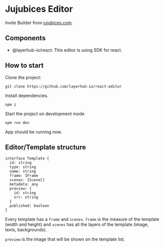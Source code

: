 # Jujubices Editor

Invite Builder from [jujubices.com](https://jujubices.com).

## Components

- @layerhub-io/react: This editor is using SDK for react.

## How to start

Clone the project:

```
git clone https://github.com/layerhub-io/react-editor
```

Install dependencies.

```
npm i
```

Start the project on development mode

```
npm run dev
```

App should be running now.

## Editor/Template structure

```
interface Template {
  id: string
  type: string
  name: string
  frame: IFrame
  scenes: IScene[]
  metadata: any
  preview: {
    id: string
    src: string
  }
  published: boolean
}
```

Every template has a `frame` and `scenes`. `frame` is the measure of the template (width and height) and `scenes` has all the layers of the template (image, texts, backgrounds).

`preview` is the image that will be shown on the template list.
